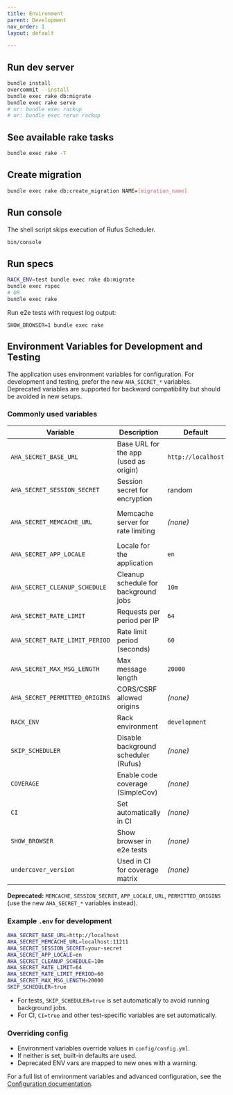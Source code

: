 ```yaml
---
title: Environment
parent: Development
nav_order: 1
layout: default

---
```


## Run dev server

```bash
bundle install
overcommit --install
bundle exec rake db:migrate
bundle exec rake serve
# or: bundle exec rackup
# or: bundle exec rerun rackup
```

## See available rake tasks

```bash
bundle exec rake -T
```

## Create migration

```bash
bundle exec rake db:create_migration NAME=[migration_name]
```

## Run console

The shell script skips execution of Rufus Scheduler.

```bash
bin/console
```

## Run specs

```bash
RACK_ENV=test bundle exec rake db:migrate
bundle exec rspec
# OR
bundle exec rake
```

Run e2e tests with request log output:
```
SHOW_BROWSER=1 bundle exec rake
```

## Environment Variables for Development and Testing

The application uses environment variables for configuration. For development and testing, prefer the new `AHA_SECRET_*` variables. Deprecated variables are supported for backward compatibility but should be avoided in new setups.

### Commonly used variables

| Variable | Description | Default | Notes |
|----------|-------------|---------|-------|
| `AHA_SECRET_BASE_URL` | Base URL for the app (used as origin) | `http://localhost` | Replaces `URL` |
| `AHA_SECRET_SESSION_SECRET` | Session secret for encryption | random | Replaces `SESSION_SECRET` |
| `AHA_SECRET_MEMCACHE_URL` | Memcache server for rate limiting | *(none)* | Enables Rack::Attack, replaces `MEMCACHE` |
| `AHA_SECRET_APP_LOCALE` | Locale for the application | `en` | Replaces `APP_LOCALE` |
| `AHA_SECRET_CLEANUP_SCHEDULE` | Cleanup schedule for background jobs | `10m` | |
| `AHA_SECRET_RATE_LIMIT` | Requests per period per IP | `64` | Used by Rack::Attack |
| `AHA_SECRET_RATE_LIMIT_PERIOD` | Rate limit period (seconds) | `60` | Used by Rack::Attack |
| `AHA_SECRET_MAX_MSG_LENGTH` | Max message length | `20000` | |
| `AHA_SECRET_PERMITTED_ORIGINS` | CORS/CSRF allowed origins | *(none)* | |
| `RACK_ENV` | Rack environment | `development` | Use `test` for tests |
| `SKIP_SCHEDULER` | Disable background scheduler (Rufus) | *(none)* | Set to `true` in test/CI |
| `COVERAGE` | Enable code coverage (SimpleCov) | *(none)* | Used in test/CI |
| `CI` | Set automatically in CI | *(none)* | Used to enable CI-specific logic |
| `SHOW_BROWSER` | Show browser in e2e tests | *(none)* | Set to `true` to see browser window |
| `undercover_version` | Used in CI for coverage matrix | *(none)* | |

**Deprecated:** `MEMCACHE`, `SESSION_SECRET`, `APP_LOCALE`, `URL`, `PERMITTED_ORIGINS` (use the new `AHA_SECRET_*` variables instead).

### Example `.env` for development

```bash
AHA_SECRET_BASE_URL=http://localhost
AHA_SECRET_MEMCACHE_URL=localhost:11211
AHA_SECRET_SESSION_SECRET=your-secret
AHA_SECRET_APP_LOCALE=en
AHA_SECRET_CLEANUP_SCHEDULE=10m
AHA_SECRET_RATE_LIMIT=64
AHA_SECRET_RATE_LIMIT_PERIOD=60
AHA_SECRET_MAX_MSG_LENGTH=20000
SKIP_SCHEDULER=true
```

- For tests, `SKIP_SCHEDULER=true` is set automatically to avoid running background jobs.
- For CI, `CI=true` and other test-specific variables are set automatically.

### Overriding config

- Environment variables override values in `config/config.yml`.
- If neither is set, built-in defaults are used.
- Deprecated ENV vars are mapped to new ones with a warning.

For a full list of environment variables and advanced configuration, see the [Configuration documentation](/configuration/).